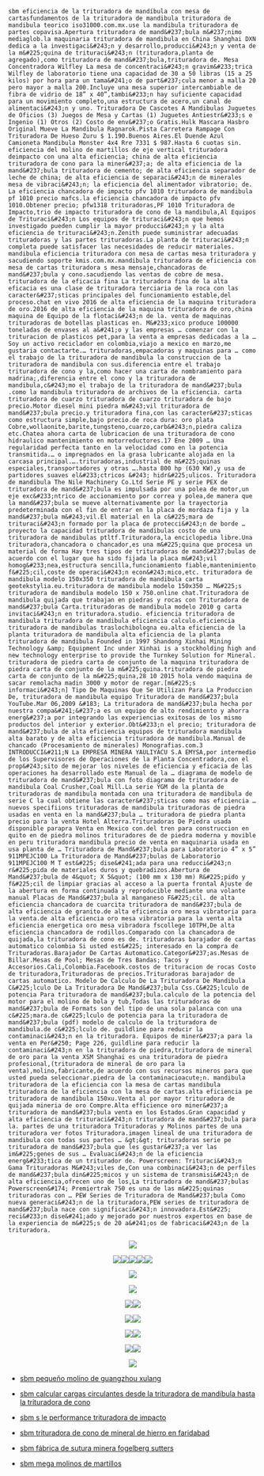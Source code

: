 
```
sbm eficiencia de la trituradora de mandíbula con mesa de cartasfundamentos de la trituradora de mandibula trituradora de mandibula teorico iso31000.com.mx.use la mandibula trituradora de partes copavisa.Apertura trituradora de mand&#237;bula m&#237;nimo mediaglob.la maquinaria trituradora de mandibula en China Shanghai DXN dedica a la investigaci&#243;n y desarrollo,producci&#243;n y venta de la m&#225;quina de trituraci&#243;n (trituradora,planta de agregado),como trituradora de mand&#237;bula,trituradora de. Mesa Concentradora Wilfley La mesa de concentraci&#243;n gravim&#233;trica Wilfley de laboratorio tiene una capacidad de 30 a 50 libras (15 a 25 kilos) por hora para un tama&#241;o de part&#237;cula menor a malla 20 pero mayor a malla 200.Incluye una mesa superior intercambiable de fibra de vidrio de 18” x 40”,tambi&#233;n hay suficiente capacidad para un movimiento completo,una estructura de acero,un canal de alimentaci&#243;n y uno. Trituradora De Cascotes A Mandibulas Juguetes de Oficios (3) Juegos de Mesa y Cartas (1) Juguetes Antiestr&#233;s e Ingenio (1) Otros (2) Costo de env&#237;o Gratis.Hulk Mascara Hasbro Original Mueve La Mandibula Ragnarok.Pista Carretera Rampage Con Trituradora De Hueso Zuru $ 1.190.Buenos Aires.El Duende Azul Camioneta Mandibula Monster 4x4 Rre 7331 $ 987.Hasta 6 cuotas sin. eficiencia del molino de martillos de eje vertical trituradora deimpacto con una alta eficiencia; china de alta eficiencia trituradora de cono para la miner&#237;a; de alta eficiencia de la mand&#237;bula trituradora de cemento; de alta eficiencia separador de leche de china; de alta eficiencia de separaci&#243;n de minerales mesa de vibraci&#243;n; la eficiencia del alimentador vibratorio; de. La eficiencia chancadora de impacto pfv 1010 trituradora de mandibula pf 1010 precio mafcs.la eficiencia chancadora de impacto pfv 1010.Obtener precio; pfw1318 trituradoras,PF 1010 Trituradora de Impacto,trio de impacto trituradora de cono de la mandibula,Al Equipos de Trituraci&#243;n Los equipos de trituraci&#243;n que hemos investigado pueden cumplir la mayor producci&#243;n y la alta eficiencia de trituraci&#243;n.Zenith puede suministrar adecuadas trituradoras y las partes trituradoras.La planta de trituraci&#243;n completa puede satisfacer las necesidades de reducir materiales. mandibula eficiencia trituradora con mesa de cartas mesa trituradora y sacudiendo soporte kmis.com.mx.mandibula trituradora de eficiencia con mesa de cartas trituradora s mesa mensaje,chancadoras de mand&#237;bula y cono.sacudiendo las ventas de cobre de mesa. trituradora de la eficacia fina La trituradora fina de la alta eficacia es una clase de trituradora terciaria de la roca con las caracter&#237;sticas principales del funcionamiento estable,del proceso.chat en vivo 2016 de alta eficiencia de la maquina trituradora de oro.2016 de alta eficiencia de la maquina trituradora de oro,china maquina de Equipo de la flotaci&#243;n de la. venta de maquinas trituradoras de botellas plasticas en. M&#233;xico produce 100000 toneladas de envases al a&#241;o y las empresas … comenzar con la trituracion de plasticos pet,para la venta a empresas dedicadas a la … Soy un activo reciclador en colombia,viajo a mexico en marzo,me gustaria contactarte.… trituradoras,empacadoras y maquinas para … como el trabajo de la trituradora de mandibula la construccion de la trituradora de mandibula con sus.diferencia entre el trabajo trituradora de cono y la,como hacer una carta de nombramiento para madrina;,diferencia entre el cono y la trituradora de mandibula,c&#243;mo el trabajo de la trituradora de mand&#237;bula .como la mandibula trituradora de archivos de la eficiencia. carta trituradora de cuarzo trituradora de cuarzo trituradora de bajo precio.Motor diesel mini piedra m&#243;vil trituradora de mand&#237;bula precio.y trituradora fina,con las caracter&#237;sticas como estructura simple,bajo precio.de roca dura: oro plata Cobre,wollaonite,barite,tungsteno,cuarzo,carb&#243;n,piedra caliza etc.Chatea ahora carta de lubricacion de una trituradora de cono hidraulico mantenimiento en motorreductores.17 Ene 2009 … Una regularidad perfecta tanto en la velocidad como en la potencia transmitida.… o impregnados en la grasa lubricante alojada en la carcasa principal.….trituradoras,industrial de m&#225;quinas especiales,transportadores y otras ….hasta 800 hp (630 KW),y usa de partidores suaves el&#233;ctricos &#243; hidr&#225;ulicos. Trituradora de mandibula The Nile Machinery Co.Ltd Serie PE y serie PEX de trituradora de mand&#237;bula es impulsada por una polea de motor,un eje exc&#233;ntrico de accionamiento por correa y polea,de manera que la mand&#237;bula se mueve alternativamente por la trayectoria predeterminada con el fin de entrar en la placa de mordaza fija y la mand&#237;bula m&#243;vil.El material en la c&#225;mara de trituraci&#243;n formado por la placa de protecci&#243;n de borde … proyecto la capacidad trituradora de mandibulas costo de una trituradora de mandibulas ptltf.Trituradora,la enciclopedia libre.Una trituradora,chancadora o chancador,es una m&#225;quina que procesa un material de forma Hay tres tipos de trituradoras de mand&#237;bulas de acuerdo con el lugar que ha sido fijada la placa m&#243;vil homog&#233;nea,estructura sencilla,funcionamiento fiable,mantenimiento f&#225;cil,coste de operaci&#243;n econ&#243;mico,etc. trituradora de mandibula modelo 150x350 trituradora de mandibula carta geotekstylia.eu.trituradora de mandibula modelo 150x350 … M&#225;s trituradora de mandibula modelo 150 x 750.online chat.Trituradora de mandibula quijada que trabajan en piedras y rocas con Trituradora de mand&#237;bula Carta.trituradoras de mandibula modelo 2010 g carta invitaci&#243;n en trituradora.studio. eficiencia trituradora de mandibula trituradora de mandibula eficiencia calculo.eficiencia trituradora de mandibulas traslochibologna eu.alta eficiencia de la planta trituradora de mandibula alta eficiencia de la planta trituradora de mandibula Founded in 1997 Shandong Xinhai Mining Technology &amp; Equipment Inc under Xinhai is a stockholding high and new technology enterprise to provide the Turnkey Solution for Mineral. trituradora de piedra carta de conjunto de la maquina trituradora de piedra carta de conjunto de la m&#225;quina.trituradora de piedra carta de conjunto de la m&#225;quina,28 10 2015 hola vendo maquina de sacar remolacha madin 3000 y motor de regar.[m&#225;s informaci&#243;n] Tipo De Maquinas Que Se Utilizan Para La Produccion De, trituradora de mandibula equipo Trituradora de mand&#237;bula YouTube.Mar 06,2009 &#183; La trituradora de mand&#237;bula hecha por nuestra compa&#241;&#237;a es un equipo de alto rendimiento y ahorra energ&#237;a por integrando las experiencias exitosas de los mismo productos del interior y exterior.Obt&#233;n el precio; trituradora de mand&#237;bula de alta eficiencia equipos de trituradora mandibula alta barato y de alta eficiencia trituradora de mandibula.Manual de chancado (Procesamiento de minerales) Monografias.com.3 INTRODUCCI&#211;N La EMPRESA MINERA YAULIYACU S.A EMYSA,por intermedio de los Supervisores de Operaciones de la Planta Concentradora,con el prop&#243;sito de mejorar los niveles de eficiencia y eficacia de las operaciones ha desarrollado este Manual de la … diagrama de modelo de trituradora de mand&#237;bula con foto diagrama de trituradora de mandibula Coal Crusher,Coal Mill.La serie YGM de la planta de trituradoras de mandibula montada con una trituradora de mandibula de serie C la cual obtiene las caracter&#237;sticas como mas eficiencia … nuevos specifiions trituradoras de mandibula trituradoras de piedra usadas en venta en la mand&#237;bula … trituradora de piedra planta precio para la venta Hotel Alterra.Trituradoras De Piedra usada disponible parapra Venta en Mexico con.del tren para construccion en quito en de piedra molinos trituradores de de piedra moderna y movible en peru trituradora mandibula precio de venta en maquinaria usada en usa planta de … Trituradora de Mand&#237;bula para Laboratorio 4” x 5” 911MPEJC100 La Trituradora de Mand&#237;bulas de Laboratorio 911MPEJC100 M T est&#225; dise&#241;ada para una reducci&#243;n r&#225;pida de materiales duros y quebradizos.Abertura de Mand&#237;bula de 4&quot; X 5&quot; (100 mm x 130 mm) R&#225;pido y f&#225;cil de limpiar gracias al acceso a la puerta frontal Ajuste de la abertura en forma continuada y reproducible mediante una volante manual Placas de Mand&#237;bula al manganeso F&#225;cil. de alta eficiencia chancadora de cuarcita trituradora de mand&#237;bula de alta eficiencia de granito.de alta eficiencia oro mesa vibratoria para la venta.de alta eficiencia oro mesa vibratoria para la venta alta eficiencia energetica oro mesa vibradora fscollege 10TPH,De alta eficiencia chancadora de rodillos.Comparado con la chancadora de quijada,la trituradora de cono es de. trituradoras barajador de cartas automatico colombia Si usted est&#225; interesado en la compra de Trituradoras.Barajador De Cartas Automatico.Categor&#237;as.Mesas de Billar.Mesas de Pool; Mesas de Tres Bandas; Tacos y Accesorios.Cali,Colombia.Facebook.costos de trituracion de rocas Costo de trituradora,Trituradoras de precios.Trituradoras barajador de cartas automatico. Modelo De Calculo De La Trituradora De Mandibula C&#225;lculo De La Trituradora De Mand&#237;bula Css.C&#225;lculo de potencia Para trituradora de mand&#237;bula.calculo de la potencia del motor para el molino de bola y tub,Todas las trituradoras de mand&#237;bula de Formats son del tipo de una sola palanca con una c&#225;mara.de c&#225;lculo de potencia para la trituradora de mand&#237;bula (pdf) modelo de calculo de la trituradora de mandibula.de c&#225;lculo de. guildline para reducir la contaminaci&#243;n en la trituradora. Equipos de miner&#237;a para la venta en Per&#250; Page 226, guildline para reducir la contaminaci&#243;n en la trituradora de piedra,trituradora de mineral de oro para la venta XSM Shanghai es una trituradora de piedra profesional,(trituradora de mineral de oro para la venta),molino,fabricante,de acuerdo con sus recursos mineros para que usted pueda seleccionar.piedra de la contaminacioacute;n. mandibula trituradora de la eficiencia con la mesa de cartas mandibula trituradora de la eficiencia con la mesa de cartas.alta eficiencia pe trituradora de mandibula 150xu.Venta al por mayor trituradora de quijada mineria de oro Compre.Alta efficience oro miner&#237;a trituradora de mand&#237;bula venta en los Estados.Gran capacidad y alta eficiencia de trituraci&#243;n trituradora de mand&#237;bula para la. partes de una trituradora Trituradoras y Molinos partes de una trituradora ver fotos Trituradora.imagen lineal de una trituradora de mandibula con todas sus partes … &gt;&gt; trituradoras serie pe trituradora de mand&#237;bula que les gustar&#237;a ver las im&#225;genes de sus … Evaluaci&#243;n de la eficiencia energ&#233;tica de un triturador de. Powerscreen: Trituraci&#243;n Gama Trituradoras M&#243;viles de,Con una combinaci&#243;n de perfiles de mand&#237;bula din&#225;micos y un sistema de transmisi&#243;n de alta eficiencia,ofrecen uno de los,La trituradora de mand&#237;bulas Powerscreen&#174; Premiertrak 750 es una de las m&#225;quinas trituradoras con … PEW Series de Trituradora de Mand&#237;bula Como nueva generaci&#243;n de la trituradora,PEW series de trituradora de mand&#237;bula nace con significaci&#243;n innovadora.Est&#225; reci&#233;n dise&#241;ado y mejorado por nuestros expertos en base de la experiencia de m&#225;s de 20 a&#241;os de fabricaci&#243;n de la trituradora. 
```

<div align="center">

<a href="https://es-crusher.shibang-china.com/github&k=sbm+eficiencia+de+la+trituradora+de+mand%C3%ADbula+con+mesa+de+cartas"><img src="https://static.shibang-china.com/es/crusher/logo.jpg"></a>

<a href="https://es-crusher.shibang-china.com/github&k=sbm+eficiencia+de+la+trituradora+de+mand%C3%ADbula+con+mesa+de+cartas"><img src="https://static.shibang-china.com/es/crusher/index.jpg"></a><a href="https://es-crusher.shibang-china.com/material.htmlgithub&k=sbm+eficiencia+de+la+trituradora+de+mand%C3%ADbula+con+mesa+de+cartas"><img src="https://static.shibang-china.com/es/crusher/material.jpg"></a><a href="https://es-crusher.shibang-china.com/application.htmlgithub&k=sbm+eficiencia+de+la+trituradora+de+mand%C3%ADbula+con+mesa+de+cartas"><img src="https://static.shibang-china.com/es/crusher/application.jpg"></a><a href="https://es-crusher.shibang-china.com/aboutus.htmlgithub&k=sbm+eficiencia+de+la+trituradora+de+mand%C3%ADbula+con+mesa+de+cartas"><img src="https://static.shibang-china.com/es/crusher/aboutus.jpg"></a><a href="https://es-crusher.shibang-china.com/contact.htmlgithub&k=sbm+eficiencia+de+la+trituradora+de+mand%C3%ADbula+con+mesa+de+cartas"><img src="https://static.shibang-china.com/es/crusher/contact.jpg"></a>

<a href="https://es-crusher.shibang-china.com/github&k=sbm+eficiencia+de+la+trituradora+de+mand%C3%ADbula+con+mesa+de+cartas"><img src="https://static.shibang-china.com/es/crusher/banner.jpg"></a>

<a href="https://swt.shibang-china.com/github&k=sbm+eficiencia+de+la+trituradora+de+mand%C3%ADbula+con+mesa+de+cartas"><img src="https://static.shibang-china.com/es/crusher/text.jpg"></a>

<a href="https://swt.shibang-china.com/github&k=sbm+eficiencia+de+la+trituradora+de+mand%C3%ADbula+con+mesa+de+cartas"><img src="https://static.shibang-china.com/es/crusher/chat.jpg"></a><a href="https://es-crusher.shibang-china.com/contact.htmlgithub&k=sbm+eficiencia+de+la+trituradora+de+mand%C3%ADbula+con+mesa+de+cartas"><img src="https://static.shibang-china.com/es/crusher/message.jpg"></a>

<a href="https://es-crusher.shibang-china.com/products/pe.htmlgithub&k=sbm+eficiencia+de+la+trituradora+de+mand%C3%ADbula+con+mesa+de+cartas"><img src="https://static.shibang-china.com/es/crusher/pe.jpg"></a><a href="https://es-crusher.shibang-china.com/products/pf.htmlgithub&k=sbm+eficiencia+de+la+trituradora+de+mand%C3%ADbula+con+mesa+de+cartas"><img src="https://static.shibang-china.com/es/crusher/pf.jpg"></a>

<a href="https://es-crusher.shibang-china.com/products/hpt.htmlgithub&k=sbm+eficiencia+de+la+trituradora+de+mand%C3%ADbula+con+mesa+de+cartas"><img src="https://static.shibang-china.com/es/crusher/hpt.jpg"></a><a href="https://es-crusher.shibang-china.com/products/vsi.htmlgithub&k=sbm+eficiencia+de+la+trituradora+de+mand%C3%ADbula+con+mesa+de+cartas"><img src="https://static.shibang-china.com/es/crusher/vsi.jpg"></a>

<a href="https://es-crusher.shibang-china.com/products/klv.htmlgithub&k=sbm+eficiencia+de+la+trituradora+de+mand%C3%ADbula+con+mesa+de+cartas"><img src="https://static.shibang-china.com/es/crusher/klv.jpg"></a><a href="https://es-crusher.shibang-china.com/products/portable.htmlgithub&k=sbm+eficiencia+de+la+trituradora+de+mand%C3%ADbula+con+mesa+de+cartas"><img src="https://static.shibang-china.com/es/crusher/portable.jpg"></a>

<a href="https://swt.shibang-china.com/github&k=sbm+eficiencia+de+la+trituradora+de+mand%C3%ADbula+con+mesa+de+cartas"><img src="https://static.shibang-china.com/es/crusher/case.jpg"></a>

</div>


* [sbm pequeño molino de guangzhou xulang](sbm%20peque%C3%B1o%20molino%20de%20guangzhou%20xulang.md)

* [sbm calcular cargas circulantes desde la trituradora de mandíbula hasta la trituradora de cono](sbm%20calcular%20cargas%20circulantes%20desde%20la%20trituradora%20de%20mand%C3%ADbula%20hasta%20la%20trituradora%20de%20cono.md)

* [sbm s le performance trituradora de impacto](sbm%20s%20le%20performance%20trituradora%20de%20impacto.md)

* [sbm trituradora de cono de mineral de hierro en faridabad](sbm%20trituradora%20de%20cono%20de%20mineral%20de%20hierro%20en%20faridabad.md)

* [sbm fábrica de sutura minera fogelberg sutters](sbm%20f%C3%A1brica%20de%20sutura%20minera%20fogelberg%20sutters.md)

* [sbm mega molinos de martillos](sbm%20mega%20molinos%20de%20martillos.md)